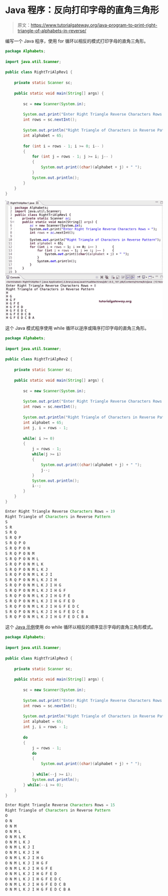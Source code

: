 # Java 程序：反向打印字母的直角三角形

> 原文：<https://www.tutorialgateway.org/java-program-to-print-right-triangle-of-alphabets-in-reverse/>

编写一个 Java 程序，使用 for 循环以相反的模式打印字母的直角三角形。

```java
package Alphabets;

import java.util.Scanner;

public class RightTriAlpRev1 {

	private static Scanner sc;

	public static void main(String[] args) {

		sc = new Scanner(System.in);	

		System.out.print("Enter Right Triangle Reverse Characters Rows = ");
		int rows = sc.nextInt();

		System.out.println("Right Triangle of Characters in Reverse Pattern");
		int alphabet = 65;

		for (int i = rows - 1; i >= 0; i-- ) 
		{
			for (int j = rows - 1; j >= i; j-- ) 	
			{
				System.out.print((char)(alphabet + j) + " ");
			}
			System.out.println();
		}
	}
}
```

![Java Program to Print Right Triangle of Alphabets in Reverse](img/8a62570f7eb8bc3c7cdc2fde738e1d41.png)

这个 Java 模式程序使用 while 循环以逆序或降序打印字母的直角三角形。

```java
package Alphabets;

import java.util.Scanner;

public class RightTriAlpRev2 {

	private static Scanner sc;

	public static void main(String[] args) {

		sc = new Scanner(System.in);	

		System.out.print("Enter Right Triangle Reverse Characters Rows = ");
		int rows = sc.nextInt();

		System.out.println("Right Triangle of Characters in Reverse Pattern");
		int alphabet = 65;
		int j, i = rows - 1;

		while( i >= 0) 
		{
			j = rows - 1;
			while(j >= i) 	
			{
				System.out.print((char)(alphabet + j) + " ");
				j--;
			}
			System.out.println();
			i--;
		}
	}
}
```

```java
Enter Right Triangle Reverse Characters Rows = 19
Right Triangle of Characters in Reverse Pattern
S 
S R 
S R Q 
S R Q P 
S R Q P O 
S R Q P O N 
S R Q P O N M 
S R Q P O N M L 
S R Q P O N M L K 
S R Q P O N M L K J 
S R Q P O N M L K J I 
S R Q P O N M L K J I H 
S R Q P O N M L K J I H G 
S R Q P O N M L K J I H G F 
S R Q P O N M L K J I H G F E 
S R Q P O N M L K J I H G F E D 
S R Q P O N M L K J I H G F E D C 
S R Q P O N M L K J I H G F E D C B 
S R Q P O N M L K J I H G F E D C B A 
```

这个 [Java 示例](https://www.tutorialgateway.org/learn-java-programs/)使用 do while 循环以相反的顺序显示字母的直角三角形模式。

```java
package Alphabets;

import java.util.Scanner;

public class RightTriAlpRev3 {

	private static Scanner sc;

	public static void main(String[] args) {

		sc = new Scanner(System.in);	

		System.out.print("Enter Right Triangle Reverse Characters Rows = ");
		int rows = sc.nextInt();

		System.out.println("Right Triangle of Characters in Reverse Pattern");
		int alphabet = 65;
		int j, i = rows - 1;

		do
		{
			j = rows - 1;
			do  	
			{
				System.out.print((char)(alphabet + j) + " ");

			} while(--j >= i);
			System.out.println();
		} while(--i >= 0);
	}
}
```

```java
Enter Right Triangle Reverse Characters Rows = 15
Right Triangle of Characters in Reverse Pattern
O 
O N 
O N M 
O N M L 
O N M L K 
O N M L K J 
O N M L K J I 
O N M L K J I H 
O N M L K J I H G 
O N M L K J I H G F 
O N M L K J I H G F E 
O N M L K J I H G F E D 
O N M L K J I H G F E D C 
O N M L K J I H G F E D C B 
O N M L K J I H G F E D C B A 
```